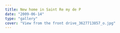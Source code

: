 ```yaml
---
title: New home in Saint Re my de P
date: "2009-06-14"
type: "gallery"
cover: "View from the front drive_3627713857_o.jpg"
---
```

